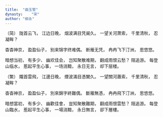 ```yaml
---
title:  "曲玉管"
dynasty:    "宋"
author: "柳永"
---
```

（简）
陇首云飞，
江边日晚，
烟波满目凭阑久。
一望关河萧索，
千里清秋，
忍凝眸？

杳杳神京，
盈盈仙子，
别来锦字终难偶。
断雁无凭，
冉冉飞下汀洲，
思悠悠。

暗想当初，
有多少、
幽欢佳会，
岂知聚散难期，
翻成雨恨云愁？
阻追游。
每登山临水，
惹起平生心事，
一场消黯，
永日无言，
却下层楼。

（繁）
隴首雲飛，
江邊日晚，
煙波滿目憑闌久。
一望關河蕭索，
千里清秋，
忍凝眸？

杳杳神京，
盈盈仙子，
別來錦字終難偶。
斷雁無憑，
冉冉飛下汀洲，
思悠悠。

暗想當初，
有多少、
幽歡佳會，
豈知聚散難期，
翻成雨恨雲愁？
阻追游。
每登山臨水，
惹起平生心事，
一場消黯，
永日無言，
卻下層樓。